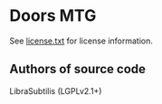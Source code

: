 Doors MTG
=========
See [license.txt](./license.txt) for license information.

Authors of source code
----------------------
LibraSubtilis (LGPLv2.1+)

